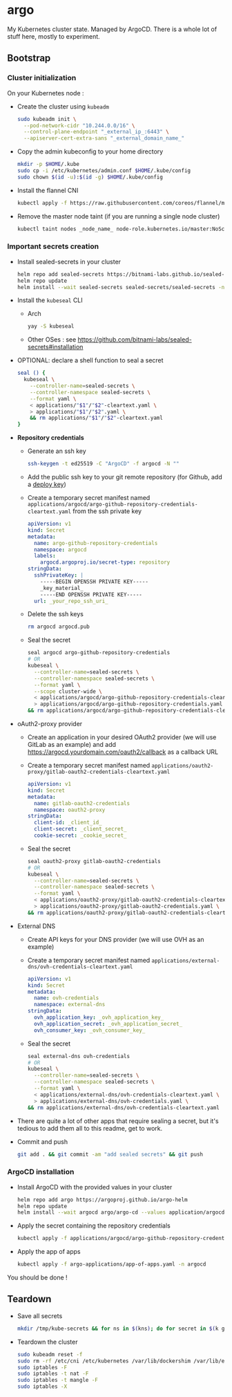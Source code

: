 # argo

My Kubernetes cluster state. Managed by ArgoCD. There is a whole lot of stuff here, mostly to experiment.

## Bootstrap

### Cluster initialization

On your Kubernetes node :

- Create the cluster using `kubeadm`

  ```bash
  sudo kubeadm init \
    --pod-network-cidr "10.244.0.0/16" \
    --control-plane-endpoint "_external_ip_:6443" \
    --apiserver-cert-extra-sans "_external_domain_name_"
  ```

- Copy the admin kubeconfig to your home directory

  ```bash
  mkdir -p $HOME/.kube
  sudo cp -i /etc/kubernetes/admin.conf $HOME/.kube/config
  sudo chown $(id -u):$(id -g) $HOME/.kube/config
  ```

- Install the flannel CNI

  ```bash
  kubectl apply -f https://raw.githubusercontent.com/coreos/flannel/master/Documentation/kube-flannel.yml
  ```

- Remove the master node taint (if you are running a single node cluster)

  ```bash
  kubectl taint nodes _node_name_ node-role.kubernetes.io/master:NoSchedule-
  ```

### Important secrets creation

- Install sealed-secrets in your cluster

  ```bash
  helm repo add sealed-secrets https://bitnami-labs.github.io/sealed-secrets
  helm repo update
  helm install --wait sealed-secrets sealed-secrets/sealed-secrets -n sealed-secrets --create-namespace=true
  ```

- Install the `kubeseal` CLI

  - Arch

    ```bash
    yay -S kubeseal
    ```

  - Other OSes : see https://github.com/bitnami-labs/sealed-secrets#installation

- OPTIONAL: declare a shell function to seal a secret

  ```bash
  seal () {
    kubeseal \
      --controller-name=sealed-secrets \
      --controller-namespace sealed-secrets \
      --format yaml \
      < applications/"$1"/"$2"-cleartext.yaml \
      > applications/"$1"/"$2".yaml \
      && rm applications/"$1"/"$2"-cleartext.yaml
  }
  ```

- **Repository credentials**

  - Generate an ssh key

    ```bash
    ssh-keygen -t ed25519 -C "ArgoCD" -f argocd -N ""
    ```

  - Add the public ssh key to your git remote repository (for Github, add a [deploy key](https://docs.github.com/en/developers/overview/managing-deploy-keys#deploy-keys))

  - Create a temporary secret manifest named `applications/argocd/argo-github-repository-credentials-cleartext.yaml` from the ssh private key

    ```yaml
    apiVersion: v1
    kind: Secret
    metadata:
      name: argo-github-repository-credentials
      namespace: argocd
      labels:
        argocd.argoproj.io/secret-type: repository
    stringData:
      sshPrivateKey: |
        -----BEGIN OPENSSH PRIVATE KEY-----
        _key_material_
        -----END OPENSSH PRIVATE KEY-----
      url: _your_repo_ssh_uri_
    ```

  - Delete the ssh keys

    ```bash
    rm argocd argocd.pub
    ```

  - Seal the secret

    ```bash
    seal argocd argo-github-repository-credentials
    # OR
    kubeseal \
      --controller-name=sealed-secrets \
      --controller-namespace sealed-secrets \
      --format yaml \
      --scope cluster-wide \
      < applications/argocd/argo-github-repository-credentials-cleartext.yaml \
      > applications/argocd/argo-github-repository-credentials.yaml \
    && rm applications/argocd/argo-github-repository-credentials-cleartext.yaml
    ```

- oAuth2-proxy provider

  - Create an application in your desired OAuth2 provider (we will use GitLab as an example) and add https://argocd.yourdomain.com/oauth2/callback as a callback URL

  - Create a temporary secret manifest named `applications/oauth2-proxy/gitlab-oauth2-credentials-cleartext.yaml`

    ```yaml
    apiVersion: v1
    kind: Secret
    metadata:
      name: gitlab-oauth2-credentials
      namespace: oauth2-proxy
    stringData:
      client-id: _client_id_
      client-secret: _client_secret_
      cookie-secret: _cookie_secret_
    ```

  - Seal the secret

    ```bash
    seal oauth2-proxy gitlab-oauth2-credentials
    # OR
    kubeseal \
      --controller-name=sealed-secrets \
      --controller-namespace sealed-secrets \
      --format yaml \
      < applications/oauth2-proxy/gitlab-oauth2-credentials-cleartext.yaml \
      > applications/oauth2-proxy/gitlab-oauth2-credentials.yaml \
    && rm applications/oauth2-proxy/gitlab-oauth2-credentials-cleartext.yaml
    ```

- External DNS

  - Create API keys for your DNS provider (we will use OVH as an example)

  - Create a temporary secret manifest named `applications/external-dns/ovh-credentials-cleartext.yaml`

    ```yaml
    apiVersion: v1
    kind: Secret
    metadata:
      name: ovh-credentials
      namespace: external-dns
    stringData:
      ovh_application_key: _ovh_application_key_
      ovh_application_secret: _ovh_application_secret_
      ovh_consumer_key: _ovh_consumer_key_
    ```

  - Seal the secret

    ```bash
    seal external-dns ovh-credentials
    # OR
    kubeseal \
      --controller-name=sealed-secrets \
      --controller-namespace sealed-secrets \
      --format yaml \
      < applications/external-dns/ovh-credentials-cleartext.yaml \
      > applications/external-dns/ovh-credentials.yaml \
    && rm applications/external-dns/ovh-credentials-cleartext.yaml
    ```

- There are quite a lot of other apps that require sealing a secret, but it's tedious to add them all to this readme, get to work.

- Commit and push

  ```bash
  git add . && git commit -am "add sealed secrets" && git push
  ```

### ArgoCD installation

- Install ArgoCD with the provided values in your cluster

  ```bash
  helm repo add argo https://argoproj.github.io/argo-helm
  helm repo update
  helm install --wait argocd argo/argo-cd --values application/argocd/values.yaml -n argocd --set server.metrics.serviceMonitor.enabled=false --create-namespace=true
  ```

- Apply the secret containing the repository credentials

  ```bash
  kubectl apply -f applications/argocd/argo-github-repository-credentials.yaml -n argocd
  ```

- Apply the app of apps

  ```bash
  kubectl apply -f argo-applications/app-of-apps.yaml -n argocd
  ```

You should be done !

## Teardown

- Save all secrets

  ```bash
  mkdir /tmp/kube-secrets && for ns in $(kns); do for secret in $(k get secret -n $ns | grep Opaque | awk '{print $1}'); do k get secrets -n $ns $secret -o yaml | k neat > /tmp/kube-secrets/$secret-cleartext.yaml; done; done
  ```

- Teardown the cluster

  ```bash
  sudo kubeadm reset -f
  sudo rm -rf /etc/cni /etc/kubernetes /var/lib/dockershim /var/lib/etcd /var/lib/kubelet /var/run/kubernetes ~/.kube/*
  sudo iptables -F
  sudo iptables -t nat -F
  sudo iptables -t mangle -F
  sudo iptables -X
  ```

